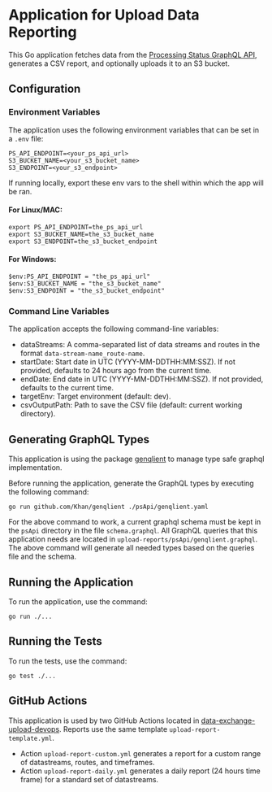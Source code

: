 # Application for Upload Data Reporting

This Go application fetches data from the [Processing Status GraphQL API](https://github.com/CDCgov/data-exchange-processing-status), generates a CSV report, and optionally uploads it to an S3 bucket.

## Configuration

### Environment Variables

The application uses the following environment variables that can be set in a `.env` file:

```
PS_API_ENDPOINT=<your_ps_api_url>
S3_BUCKET_NAME=<your_s3_bucket_name>
S3_ENDPOINT=<your_s3_endpoint>
```

If running locally, export these env vars to the shell within which the app will be ran.

#### For Linux/MAC:

```
export PS_API_ENDPOINT=the_ps_api_url
export S3_BUCKET_NAME=the_s3_bucket_name
export S3_ENDPOINT=the_s3_bucket_endpoint
```

#### For Windows:

```
$env:PS_API_ENDPOINT = "the_ps_api_url"
$env:S3_BUCKET_NAME = "the_s3_bucket_name"
$env:S3_ENDPOINT = "the_s3_bucket_endpoint"
```

### Command Line Variables

The application accepts the following command-line variables:

- dataStreams: A comma-separated list of data streams and routes in the format `data-stream-name_route-name`.
- startDate: Start date in UTC (YYYY-MM-DDTHH:MM:SSZ). If not provided, defaults to 24 hours ago from the current time.
- endDate: End date in UTC (YYYY-MM-DDTHH:MM:SSZ). If not provided, defaults to the current time.
- targetEnv: Target environment (default: dev).
- csvOutputPath: Path to save the CSV file (default: current working directory).

## Generating GraphQL Types

This application is using the package [genqlient](https://github.com/Khan/genqlient) to manage type safe graphql implementation.

Before running the application, generate the GraphQL types by executing the following command:

```
go run github.com/Khan/genqlient ./psApi/genqlient.yaml
```

For the above command to work, a current graphql schema must be kept in the `psApi` directory in the file `schema.graphql`. All GraphQL queries that this application needs are located in `upload-reports/psApi/genqlient.graphql`. The above command will generate all needed types based on the queries file and the schema.

## Running the Application

To run the application, use the command:

```
go run ./...
```

## Running the Tests

To run the tests, use the command:

```
go test ./...
```

## GitHub Actions

This application is used by two GitHub Actions located in [data-exchange-upload-devops](https://github.com/cdcent/data-exchange-upload-devops/tree/main/.github/workflows). Reports use the same template `upload-report-template.yml`.
- Action `upload-report-custom.yml` generates a report for a custom range of datastreams, routes, and timeframes.
- Action `upload-report-daily.yml` generates a daily report (24 hours time frame) for a standard set of datastreams.